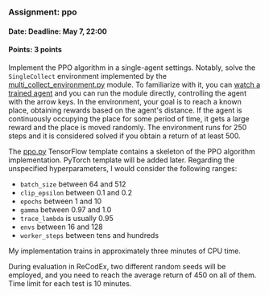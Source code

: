 ### Assignment: ppo
#### Date: Deadline: May 7, 22:00
#### Points: 3 points

Implement the PPO algorithm in a single-agent settings. Notably, solve
the `SingleCollect` environment implemented by the
[multi_collect_environment.py](https://github.com/ufal/npfl139/tree/master/labs/10/multi_collect_environment.py)
module. To familiarize with it, you can [watch a trained agent](https://ufal.mff.cuni.cz/~straka/courses/npfl139/2324/videos/single_collect.mp4)
and you can run the module directly, controlling the agent with the arrow keys.
In the environment, your goal is to reach a known place, obtaining rewards
based on the agent's distance. If the agent is continuously occupying the place
for some period of time, it gets a large reward and the place is moved randomly.
The environment runs for 250 steps and it is considered solved if you obtain
a return of at least 500.

The [ppo.py](https://github.com/ufal/npfl139/tree/master/labs/10/ppo.tf.py)
TensorFlow template contains a skeleton of the PPO algorithm implementation.
PyTorch template will be added later.
Regarding the unspecified hyperparameters, I would consider the following ranges:
- `batch_size` between 64 and 512
- `clip_epsilon` between 0.1 and 0.2
- `epochs` between 1 and 10
- `gamma` between 0.97 and 1.0
- `trace_lambda` is usually 0.95
- `envs` between 16 and 128
- `worker_steps` between tens and hundreds

My implementation trains in approximately three minutes of CPU time.

During evaluation in ReCodEx, two different random seeds will be employed, and
you need to reach the average return of 450 on all of them. Time limit for each test
is 10 minutes.
